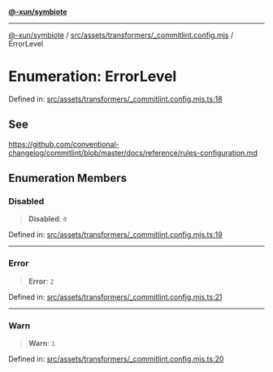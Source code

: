 [**@-xun/symbiote**](../../../../../README.md)

***

[@-xun/symbiote](../../../../../README.md) / [src/assets/transformers/\_commitlint.config.mjs](../README.md) / ErrorLevel

# Enumeration: ErrorLevel

Defined in: [src/assets/transformers/\_commitlint.config.mjs.ts:18](https://github.com/Xunnamius/symbiote/blob/10f876ec625b234388ec5689f4d10663cabb4139/src/assets/transformers/_commitlint.config.mjs.ts#L18)

## See

https://github.com/conventional-changelog/commitlint/blob/master/docs/reference/rules-configuration.md

## Enumeration Members

### Disabled

> **Disabled**: `0`

Defined in: [src/assets/transformers/\_commitlint.config.mjs.ts:19](https://github.com/Xunnamius/symbiote/blob/10f876ec625b234388ec5689f4d10663cabb4139/src/assets/transformers/_commitlint.config.mjs.ts#L19)

***

### Error

> **Error**: `2`

Defined in: [src/assets/transformers/\_commitlint.config.mjs.ts:21](https://github.com/Xunnamius/symbiote/blob/10f876ec625b234388ec5689f4d10663cabb4139/src/assets/transformers/_commitlint.config.mjs.ts#L21)

***

### Warn

> **Warn**: `1`

Defined in: [src/assets/transformers/\_commitlint.config.mjs.ts:20](https://github.com/Xunnamius/symbiote/blob/10f876ec625b234388ec5689f4d10663cabb4139/src/assets/transformers/_commitlint.config.mjs.ts#L20)
